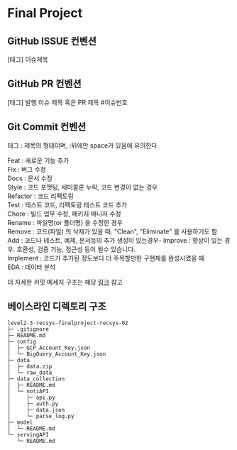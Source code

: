 # Final Project

## GitHub ISSUE 컨벤션
[태그] 이슈제목


## GitHub PR 컨벤션
[태그] 발행 이슈 제목 혹은 PR 제목 #이슈번호


## Git Commit 컨벤션
태그 : 제목의 형태이며, :뒤에만 space가 있음에 유의한다.

Feat : 새로운 기능 추가<br>
Fix : 버그 수정<br>
Docs : 문서 수정<br>
Style : 코드 포맷팅, 세미콜론 누락, 코드 변경이 없는 경우<br>
Refactor : 코드 리펙토링<br>
Test : 테스트 코드, 리펙토링 테스트 코드 추가<br>
Chore : 빌드 업무 수정, 패키지 매니저 수정<br>
Rename : 파일명(or 폴더명) 을 수정한 경우<br>
Remove : 코드(파일) 의 삭제가 있을 때. "Clean", "Eliminate" 를 사용하기도 함<br>
Add : 코드나 테스트, 예제, 문서등의 추가 생성이 있는경우- Improve : 향상이 있는 경우. 호환성, 검증 기능, 접근성 등이 될수 있습니다.<br>
Implement : 코드가 추가된 정도보다 더 주목할만한 구현체를 완성시켰을 때<br>
EDA : 데이터 분석

더 자세한 커밋 메세지 구조는 해당 [링크](https://velog.io/@msung99/Git-Commit-Message-Convension) 참고

## 베이스라인 디렉토리 구조
```
level2-3-recsys-finalproject-recsys-02
├─ .gitignore
├─ README.md
├─ config
│  ├─ GCP_Account_Key.json
│  └─ BigQuery_Account_Key.json
├─ data
│  ├─ data.zip
│  └─ raw_data
├─ data_collection
│  ├─ README.md
│  └─ notiAPI
│     ├─ api.py
│     ├─ auth.py
│     ├─ data.json
│     └─ parse_log.py
├─ model
│  └─ README.md
└─ servingAPI
   └─ README.md

```